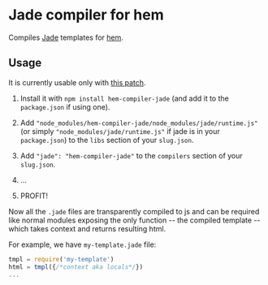 # Jade compiler for hem

Compiles [Jade](https://github.com/visionmedia/jade/) templates for
[hem](https://github.com/maccman/hem).


## Usage

It is currently usable only with [this patch](https://github.com/maccman/hem/pull/47).

1. Install it with `npm install hem-compiler-jade` (and add it to the
   `package.json` if using one).

2. Add `"node_modules/hem-compiler-jade/node_modules/jade/runtime.js"`
   (or simply `"node_modules/jade/runtime.js"` if jade is in your `package.json`)
   to the `libs` section of your `slug.json`.

3. Add `"jade": "hem-compiler-jade"` to the `compilers` section of your
   `slug.json`.

4. ...

5. PROFIT!

Now all the `.jade` files are transparently compiled to js and can be
required like normal modules exposing the only function -- the compiled
template -- which takes context and returns resulting html.

For example, we have `my-template.jade` file:

```javascript
tmpl = require('my-template')
html = tmpl({/*context aka locals*/})
...
```

